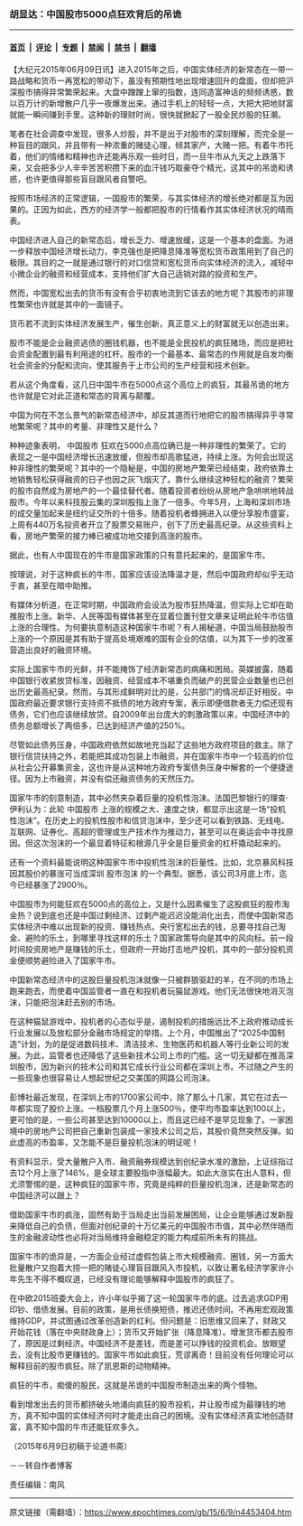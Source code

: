 ### 胡显达：中国股市5000点狂欢背后的吊诡

---

#### [首页](../../../..?n4453404) &nbsp;|&nbsp; [评论](../../../../../epoch-comment?n4453404) &nbsp;|&nbsp; [专题](../../../../../epoch-special?n4453404) &nbsp;|&nbsp; [禁闻](../../../../../epoch-news?n4453404) &nbsp;|&nbsp; [禁书](../../../../../books?n4453404) &nbsp;|&nbsp; [翻墙](https://github.com/gfw-breaker/nogfw/blob/master/README.md?n4453404)


<div class="post_content" id="artbody" itemprop="articleBody">
 <!-- article content begin -->
 <p>
  【大纪元2015年06月09日讯】进入2015年之后，中国实体经济的新常态在一带一路战略和货币一再宽松的带动下，虽没有预期性地出现增速回升的盘面，但却把沪深股市搞得异常繁荣起来。大盘中蹭蹭上窜的指数，连同造富神话的频频诱惑，数以百万计的新增散户几乎一夜爆发出来。通过手机上的轻轻一点，大把大把地财富就能一瞬间赚到手里。这种新的理财时尚，很快就掀起了一股全民炒股的狂潮。
 </p>
 <p>
  笔者在社会调查中发现，很多人炒股，并不是出于对股市的深刻理解，而完全是一种盲目的跟风，并且带有一种浓重的赌徒心理，倾其家产，大赌一把。有着牛市托着，他们的情绪和精神也许还能再乐观一些时日，而一旦牛市从九天之上跌落下来，又会把多少人辛辛苦苦积攒下来的血汗钱巧取豪夺个精光，这其中的吊诡和诱惑，也许更值得那些盲目跟风者自警吧。
 </p>
 <p>
  按照市场经济的正常逻辑，一国股市的繁荣，与其实体经济的增长绝对都是互为因果的。正因为如此，西方的经济学一般都把股市的行情看作其实体经济状况的晴雨表。
 </p>
 <p>
  中国经济进入自己的新常态后，增长乏力、增速放缓，这是一个基本的盘面。为进一步释放中国经济增长动力，李克强也是把降息降准等宽松货币政策用到了自己的极限。其目的之一就是通过银行的对口信贷和宽松货币向实体经济的流入，减轻中小微企业的融资和经营成本，支持他们扩大自己适销对路的投资和生产。
 </p>
 <p>
  然而，中国宽松出去的货币有没有合乎初衷地流到它该去的地方呢？其股市的非理性繁荣也许就是其中的一面镜子。
 </p>
 <p>
  货币若不流到实体经济发展生产，催生创新，真正意义上的财富就无以创造出来。
 </p>
 <p>
  股市不能是企业融资逃债的圈钱机器，也不能是全民投机的疯狂赌场，而应是把社会资金配置到最有利用途的杠杆。股市的一个最基本、最常态的作用就是自发均衡社会资金的分配和流向，使其服务于上市公司的生产经营和技术创新。
 </p>
 <p>
  若从这个角度看，这几日中国牛市在5000点这个高位上的疯狂，其最吊诡的地方也许就是它对此正道和常态的背离与颠覆。
 </p>
 <p>
  中国为何在不怎么景气的新常态经济中，却反其道而行地把它的股市搞得异乎寻常地繁荣呢？其中的考量、非理性又是什么？
 </p>
 <p>
  种种迹象表明，
  <ok href="https://www.epochtimes.com/gb/tag/%E4%B8%AD%E5%9B%BD%E8%82%A1%E5%B8%82.html">
   中国股市
  </ok>
  狂欢在5000点高位确已是一种非理性的繁荣了。它的表现之一是中国经济增长迅速放缓，但股市却高歌猛进，持续上涨。为何会出现这种非理性的繁荣呢？其中的一个隐秘是，中国的房地产繁荣已经结束，政府依靠土地销售轻松获得融资的日子也因之灰飞烟灭了。靠什么继续这种轻松的融资？繁荣的股市自然成为房地产的一个最佳替代者。随着投资者纷纷从房地产急哄哄地转战股市。今年以来科技股云集的深圳股指上涨了一倍多。今年5月，上海和深圳市场的成交量加起来是纽约证交所的十倍多。随着投机者蜂拥进入以便分享股市盛宴，上周有440万名投资者开立了股票交易账户，创下了历史最高纪录。从这些资料上看，房地产繁荣的接力棒已被成功地交接到高涨的股市。
 </p>
 <p>
  据此，也有人中国现在的牛市是国家政策的只有意托起来的，是国家牛市。
 </p>
 <p>
  按理说，对于这种疯长的牛市，国家应该设法降温才是，然后中国政府却似乎无动于衷，甚至在暗中助推。
 </p>
 <p>
  有媒体分析道，在正常时期，中国政府会设法为股市狂热降温，但实际上它却在助推股市上涨。新华、人民等国有媒体甚至在显着位置刊登文章来证明此轮牛市估值上涨的合理性。为何要执意制造这种国家牛市呢？有人揭秘道，中国当局鼓励股市上涨的一个原因是其有助于提高处境艰难的国有企业的估值，以为其下一步的改革营造出良好的融资环境。
 </p>
 <p>
  实际上国家牛市的光鲜，并不能掩饰了经济新常态的病痛和困局。英媒披露，随着中国银行收紧放贷标准，因融资、经营成本不堪重负而破产的民营企业数量也已创出历史最高纪录。然而，与其形成鲜明对比的是，公共部门的情况却正好相反。中国政府最近要求银行支持资不抵债的地方政府专案，表示即便借款者无力偿还现有债务，它们也应该继续放贷。自2009年出台庞大的刺激政策以来，中国经济中的债务总额增长了两倍多，已达到经济产值的250%。
 </p>
 <p>
  尽管如此债务压身，中国政府依然如故地充当起了这些地方政府项目的救主。除了银行信贷扶持之外，若能把其成功包装上市融资，并在国家牛市中一个较高的价位从社会公开募集资金，这也许是从这种地方政府专案债务压身中解套的一个便捷途径。因为上市融资，并没有偿还融资债务的天然压力。
 </p>
 <p>
  国家牛市的刻意制造，其中必然夹杂着巨量的投机性泡沫。法国巴黎银行的理查‧伊利认为：此轮
  <ok href="https://www.epochtimes.com/gb/tag/%E4%B8%AD%E5%9B%BD%E8%82%A1%E5%B8%82.html">
   中国股市
  </ok>
  上涨的规模之大、速度之快，都显示出这是一场“投机性泡沫”。在历史上的投机性股市和信贷泡沫中，至少还可以看到铁路、无线电、互联网、证券化、高超的管理或生产技术作为推动力，甚至可以在奥运会中寻找原因。但这次泡沫的一个最显着特征和根源几乎全是巨量资金的杠杆撬动起来的。
 </p>
 <p>
  还有一个资料最能说明这种国家牛市中投机性泡沫的巨量性。比如，北京暴风科技因其股价的暴涨可当成深圳
  <ok href="https://www.epochtimes.com/gb/tag/%E8%82%A1%E5%B8%82%E6%B3%A1%E6%B2%AB.html">
   股市泡沫
  </ok>
  的一个典型。据悉，该公司3月底上市，迄今已经暴涨了2900％。
 </p>
 <p>
  中国股市为何能狂欢在5000点的高位上，又是什么因素催生了这股疯狂的股市淘金热？说到底也还是中国过剩经济、过剩产能迟迟没能消化出去，而使中国新常态实体经济中难以出现新的投资、赚钱热点。央行宽松出去的钱，总要寻找自己淘金、避险的乐土，到哪里寻找这样的乐土？国家政策导向是其中的风向标。前一段时间投资房地产是赚钱的乐土，但政府一开始打击地产投机，其中的一部分投机资金便顺势避险进入了国家牛市。
 </p>
 <p>
  中国新常态经济中的这股巨量投机泡沫就像一只被群狼驱赶的羊，在不同的市场上跑来跑去，而使着中国监管者一直在和投机者玩猫鼠游戏。他们无法很快地消灭泡沫，只能把泡沫赶去别的市场。
 </p>
 <p>
  在这种猫鼠游戏中，投机者的心态似乎是，遏制投机的措施远比不上政府推动成长行业发展以及放松部分金融市场规定的举措。上个月，中国推出了“2025中国制造”计划，为的是促进数码技术、清洁技术、生物医药和机器人等行业新公司的发展。为此，监管者也还降低了这些新技术公司上市的门槛。这一切无疑都在推高深圳股市，因为新兴的技术公司和其它成长行业公司都在深圳上市。不过随之产生的一些现象也很容易让人想起世纪之交美国的网路公司泡沫。
 </p>
 <p>
  彭博社最近发现，在深圳上市的1700家公司中，除了那么十几家，其它在过去一年都实现了股价上涨。一档股票几个月上涨500％，使平均市盈率达到100以上，更可怕的是，一些公司甚至达到10000以上，而且这已经不是罕见现象了。一家困境中的房地产公司把自己重新包装成一家技术公司之后，其股价竟然突然反弹。如此虚高的市盈率，又怎能不是巨量投机泡沫的明证呢！
 </p>
 <p>
  有资料显示，受大量散户入市、融资融券规模达到创纪录水准的激励，上证综指过去12个月上涨了146%，是全球主要股指中涨幅最大。如此大涨实在出人意料，但尤须警惕的是，这种疯狂的国家牛市，究竟是纯粹的巨量投机泡沫，还是新常态的中国经济可以跟上？
 </p>
 <p>
  借助国家牛市的疯涨，固然有助于当局走出当前发展困局，让企业能够通过发新股来降低自己的负债，但面对创纪录的十万亿美元的中国股市市值，其中必然伴随而生的金融波动性也必将对当局维持金融稳定的能力构成前所未有的挑战。
 </p>
 <p>
  国家牛市的诡异是，一方面企业经过虚假包装上市大规模融资、圈钱，另一方面大批量散户又抱着大捞一把的赌徒心理盲目跟风入市投机，以致让著名经济学家许小年先生不得不概叹道，已经没有理论能够解释中国股市的疯狂了。
 </p>
 <p>
  在中欧2015班委大会上，许小年似乎揭了这一轮国家牛市的底。过去追求GDP用印钞、借债发展。目前的政策，是用长债换短债，推迟还债时间。不再用宏观政策维持GDP，并试图通过改革创造新的红利。但问题是：旧思维又回来了，财政又开始花钱（落在中央财政身上）；货币又开始扩张（降息降准）。增发货币都去股市了，原因是过剩经济。中国经济不是差钱，而是差可以挣钱的投资机会。放眼望去，没有比股市更赚钱的。国家牛市如此疯狂，荒谬离奇！目前没有任何理论可以解释目前的股市疯狂。除了凯恩斯的动物精神。
 </p>
 <p>
  疯狂的牛市，痴傻的股民，这就是吊诡的中国股市制造出来的两个怪物。
 </p>
 <p>
  看到增发出去的货币都挤破头地涌向疯狂的股市投机，并让股市成为最赚钱的地方，真不知中国的实体经济何时才能走出自己的困境。没有实体经济真实地创造财富，真不知中国的牛市还能狂欢多久。
 </p>
 <p>
  （2015年6月9日初稿于论道书斋）
 </p>
 <p>
  －－转自作者博客
 </p>
 <p>
  责任编辑：南风
 </p>
 <!-- article content end -->
 <div id="below_article_ad">
 </div>
</div>


---

原文链接（需翻墙）：https://www.epochtimes.com/gb/15/6/9/n4453404.htm